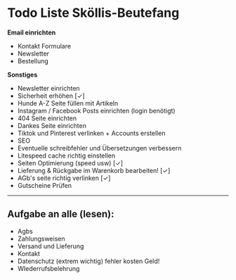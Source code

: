 # Todo Liste Sköllis-Beutefang

**Email einrichten**
- Kontakt Formulare
- Newsletter
- Bestellung


**Sonstiges**
- Newsletter einrichten
- Sicherheit erhöhen [✓]
- Hunde A-Z Seite füllen mit Artikeln
- Instagram / Facebook Posts einrichten (login benötigt)
- 404 Seite einrichten
- Dankes Seite einrichten
- Tiktok und Pinterest verlinken + Accounts erstellen
- SEO 
- Eventuelle schreibfehler und Übersetzungen verbessern
- Litespeed cache richtig einstellen
- Seiten Optimierung (speed usw) [✓]
- Lieferung & Rückgabe im Warenkorb bearbeiten! [✓]
- AGb's seite richtig verlinken [✓]
- Gutscheine Prüfen

---
## Aufgabe an alle (lesen):
 - Agbs
 - Zahlungsweisen 
 - Versand und Lieferung
 - Kontakt
 - Datenschutz (extrem wichtig) fehler kosten Geld!
 - WIederrufsbelehrung
